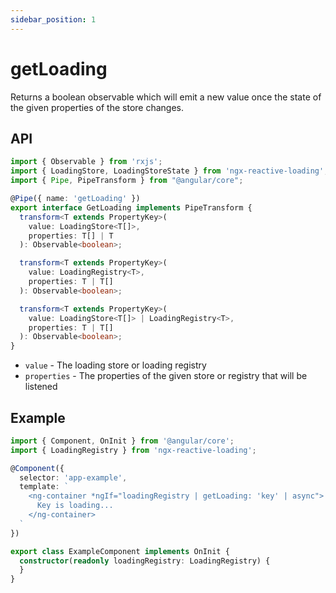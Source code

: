 ```yaml
---
sidebar_position: 1
---
```


# getLoading

Returns a boolean observable which will emit a new value once the state of the given properties of the store
changes.

## API

```ts
import { Observable } from 'rxjs';
import { LoadingStore, LoadingStoreState } from 'ngx-reactive-loading';
import { Pipe, PipeTransform } from "@angular/core";

@Pipe({ name: 'getLoading' })
export interface GetLoading implements PipeTransform {
  transform<T extends PropertyKey>(
    value: LoadingStore<T[]>,
    properties: T[] | T
  ): Observable<boolean>;

  transform<T extends PropertyKey>(
    value: LoadingRegistry<T>,
    properties: T | T[]
  ): Observable<boolean>;

  transform<T extends PropertyKey>(
    value: LoadingStore<T[]> | LoadingRegistry<T>,
    properties: T | T[]
  ): Observable<boolean>;
}
```

- `value` - The loading store or loading registry
- `properties` - The properties of the given store or registry that will be listened

## Example

```ts
import { Component, OnInit } from '@angular/core';
import { LoadingRegistry } from 'ngx-reactive-loading';

@Component({
  selector: 'app-example',
  template: `
    <ng-container *ngIf="loadingRegistry | getLoading: 'key' | async">
      Key is loading...
    </ng-container>
  `
})

export class ExampleComponent implements OnInit {
  constructor(readonly loadingRegistry: LoadingRegistry) {
  }
}
```
